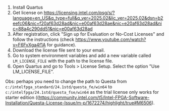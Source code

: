 1. Install Quartus
2. Get license on https://licensing.intel.com/psg/s/?language=en_US&q_type=full&q_ver=2025.02&lic_ver=2025.02&dsn=b2eefc06&nic=f20af63d28ad&nic=e00af63d28ae&nic=e20af63d28ad&nic=88a4c290dd51&nic=e00af63d28ad
3. After registration, click "Sign up for Evaluation or No-Cost Licenses" and follow the instructions (check https://www.youtube.com/watch?v=F6FvXga4f1A for guidance).
4. Download the license file sent to your email.
5. Go to system environment variables and add a new variable called `LM_LICENSE_FILE` with the path to the license file.
6. Open Quartus and go to Tools > License Setup. Select the option "Use LM_LICENSE_FILE".

Obs: perhaps you need to change the path to Questa from `c:/intelfpga_standard/24.1std/questa_fe/win64` to `c:/intelfpga/24.1std/questa_fse/win64` as the  trial license only works for starter edition ((https://community.intel.com/t5/Intel-FPGA-Software-Installation/Questa-License-Issue/m-p/1672274/highlight/true#M6506).


